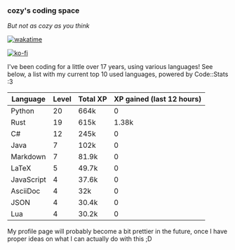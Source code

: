 ### cozy's coding space
*But not as cozy as you think*

[![wakatime](https://wakatime.com/badge/user/c0ba07bb-3421-41be-bd1a-d611e670f250.svg)](https://wakatime.com/@c0ba07bb-3421-41be-bd1a-d611e670f250)

[![ko-fi](https://ko-fi.com/img/githubbutton_sm.svg)](https://ko-fi.com/J3J75ITL4)

I've been coding for a little over 17 years, using various languages! See below, a list with my current top 10 used languages, powered by Code::Stats :3
    
| Language | Level | Total XP | XP gained (last 12 hours) |
| --- | --- | --- | --- |
| Python | 20 | 664k | 0 |
| Rust | 19 | 615k | 1.38k |
| C# | 12 | 245k | 0 |
| Java | 7 | 102k | 0 |
| Markdown | 7 | 81.9k | 0 |
| LaTeX | 5 | 49.7k | 0 |
| JavaScript | 4 | 37.6k | 0 |
| AsciiDoc | 4 | 32k | 0 |
| JSON | 4 | 30.4k | 0 |
| Lua | 4 | 30.2k | 0 |
    
My profile page will probably become a bit prettier in the future, once I have proper ideas on what I can actually do with this ;D